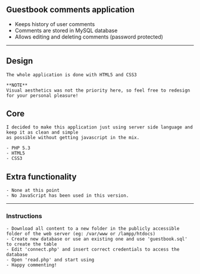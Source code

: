 ## Guestbook comments application
- Keeps history of user comments
- Comments are stored in MySQL database
- Allows editing and deleting comments (password protected)

---

## Design

    The whole application is done with HTML5 and CSS3

    **NOTE**
    Visual aesthetics was not the priority here, so feel free to redesign for your personal pleasure!

## Core

    I decided to make this application just using server side language and keep it as clean and simple 
    as possible without getting javascript in the mix.

    - PHP 5.3
    - HTML5
    - CSS3

## Extra functionality

    - None at this point
    - No JavaScript has been used in this version.

---

### Instructions
    - Download all content to a new folder in the publicly accessible folder of the web server (eg: /var/www or /lampp/htdocs)
    - Create new database or use an existing one and use 'guestbook.sql' to create the table
    - Edit 'connect.php' and insert correct credentials to access the database
    - Open 'read.php' and start using
    - Happy commenting!
